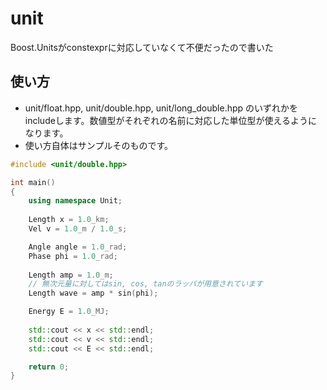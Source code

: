 # unit
Boost.Unitsがconstexprに対応していなくて不便だったので書いた

## 使い方

- unit/float.hpp, unit/double.hpp, unit/long_double.hpp のいずれかをincludeします。数値型がそれぞれの名前に対応した単位型が使えるようになります。
- 使い方自体はサンプルそのものです。

```cpp
#include <unit/double.hpp>

int main()
{
    using namespace Unit;
    
    Length x = 1.0_km;
    Vel v = 1.0_m / 1.0_s;

    Angle angle = 1.0_rad;
    Phase phi = 1.0_rad;
  
    Length amp = 1.0_m;
    // 無次元量に対してはsin, cos, tanのラッパが用意されています
    Length wave = amp * sin(phi); 

    Energy E = 1.0_MJ;
    
    std::cout << x << std::endl;
    std::cout << v << std::endl;
    std::cout << E << std::endl;

    return 0;
}
```
